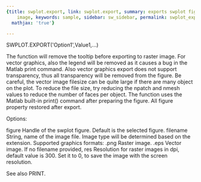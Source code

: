 ```yaml
---
{title: swplot.export, link: swplot.export, summary: exports swplot figure into raster/vector
    image, keywords: sample, sidebar: sw_sidebar, permalink: swplot_export.html, folder: swplot,
  mathjax: 'true'}

---
```

 
SWPLOT.EXPORT('Option1',Value1,...)
 
The function will remove the tooltip before exporting to raster image.
For vector graphics, also the legend will be removed as it causes a bug
in the Matlab print command. Also vector graphics export does not support
transparency, thus all transparency will be removed from the figure. Be
careful, the vector image filesize can be quite large if there are many
object on the plot. To reduce the file size, try reducing the npatch and
nmesh values to reduce the number of faces per object. The function uses
the Matlab built-in print() command after preparing the figure. All
figure property restored after export.
 
Options:
 
figure    Handle of the swplot figure. Default is the selected figure.
filename  String, name of the image file. Image type will be determined
          based on the extension. Supported graphics formats:
              .png    Raster image.
              .eps    Vector image.
          If no filename provided, 
res       Resolution for raster images in dpi, default value is 300. Set
          it to 0, to save the image with the screen resolution.
 
See also PRINT.
 

